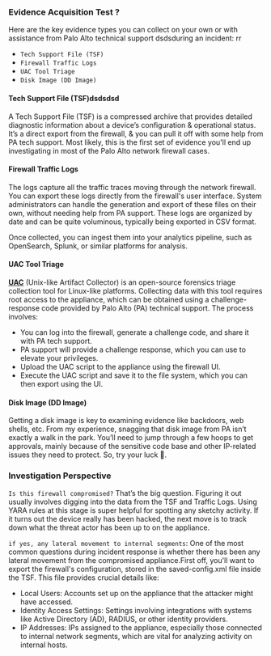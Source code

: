 ### Evidence Acquisition Test  ?

Here are the key evidence types you can collect on your own or with assistance from Palo Alto technical support dsdsduring an incident: rr

- `Tech Support File (TSF)`
- `Firewall Traffic Logs`
- `UAC Tool Triage`
- `Disk Image (DD Image)`


#### Tech Support File (TSF)dsdsdsd

A Tech Support File (TSF) is a compressed archive that provides detailed diagnostic information about a device’s configuration & operational status.  It’s a direct export from the firewall, & you can pull it off with some help from PA tech support. Most likely, this is the first set of evidence you'll end up investigating in most of the Palo Alto network firewall cases.

#### Firewall Traffic Logs

The logs capture all the traffic traces moving through the network firewall. You can export these logs directly from the firewall's user interface. System administrators can handle the generation and export of these files on their own, without needing help from PA support. These logs are organized by date and can be quite voluminous, typically being exported in CSV format.

 Once collected, you can ingest them into your analytics pipeline, such as OpenSearch, Splunk, or similar platforms for analysis.

#### UAC Tool Triage 

[**UAC**](https://github.com/tclahr/uac) (Unix-like Artifact Collector)  is an open-source forensics triage collection tool for Linux-like platforms. Collecting data with this tool requires root access to the appliance, which can be obtained using a challenge-response code provided by Palo Alto (PA) technical support. The process involves:

- You can log into the firewall, generate a challenge code, and share it with PA tech support.
- PA support will provide a challenge response, which you can use to elevate your privileges.
- Upload the UAC script to the appliance using the firewall UI.
- Execute the UAC script and save it to the file system, which you can then export using the UI.

#### Disk Image (DD Image)

Getting a disk image is key to examining evidence like backdoors, web shells, etc. From my experience, snagging that disk image from PA isn’t exactly a walk in the park. You’ll need to jump through a few hoops to get approvals, mainly because of the sensitive code base and other IP-related issues they need to protect. So, try your luck 🤞.

### Investigation Perspective

`Is this firewall compromised?` That’s the big question. Figuring it out usually involves digging into the data from the TSF and Traffic Logs. Using YARA rules at this stage is super helpful for spotting any sketchy activity. If it turns out the device really has been hacked, the next move is to track down what the threat actor has been up to on the appliance.

`if yes, any lateral movement to internal segments`: One of the most common questions during incident response is whether there has been any lateral movement from the compromised appliance.First off, you'll want to export the firewall's configuration, stored in the saved-config.xml file inside the TSF. This file provides crucial details like:

- Local Users: Accounts set up on the appliance that the attacker might have accessed.
- Identity Access Settings: Settings involving integrations with systems like Active Directory (AD), RADIUS, or other identity providers.
- IP Addresses: IPs assigned to the appliance, especially those connected to internal network segments, which are vital for analyzing activity on internal hosts.